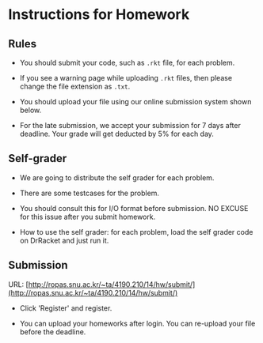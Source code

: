 # Instructions for Homework #

## Rules ##

* You should submit your code, such as `.rkt` file, for each problem.

* If you see a warning page while uploading `.rkt` files, then please change the file extension as `.txt`.

* You should upload your file using our online submission system shown below.

* For the late submission, we accept your submission for 7 days after deadline. Your grade will get deducted by 5% for each day.

## Self-grader ##

* We are going to distribute the self grader for each problem.

* There are some testcases for the problem.

* You should consult this for I/O format before submission. NO EXCUSE for this issue after you submit homework.

* How to use the self grader: for each problem, load the self grader code on DrRacket and just run it.

## Submission ##

URL: [http://ropas.snu.ac.kr/~ta/4190.210/14/hw/submit/](http://ropas.snu.ac.kr/~ta/4190.210/14/hw/submit/)

* Click 'Register' and register.

* You can upload your homeworks after login. You can re-upload your file before the deadline.
